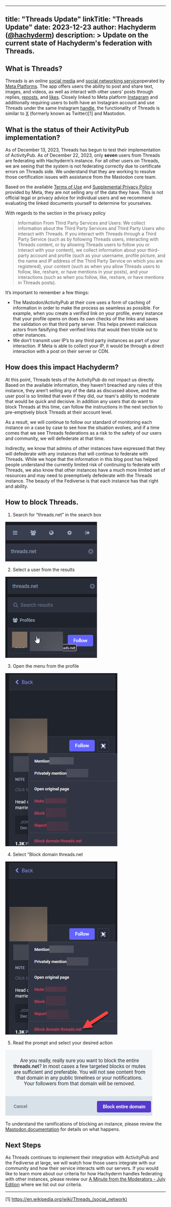 
---
title: "Threads Update"
linkTitle: "Threads Update"
date: 2023-12-23
author: Hachyderm ([@hachyderm](https://hachyderm.io/@hachyderm))
description: >
  Update on the current state of Hachyderm's federation with Threads.
---

## What is Threads?

Threads is an online [social media](https://en.wikipedia.org/wiki/Social_media "Social media") and [social networking service](https://en.wikipedia.org/wiki/Social_networking_service "Social networking service")operated by [Meta Platforms](https://en.wikipedia.org/wiki/Meta_Platforms "Meta Platforms"). The app offers users the ability to post and share text, images, and videos, as well as interact with other users' posts through replies, [reposts](https://en.wikipedia.org/wiki/Reblogging "Reblogging"), and [likes](https://en.wikipedia.org/wiki/Like_button "Like button"). Closely linked to Meta platform [Instagram](https://en.wikipedia.org/wiki/Instagram "Instagram") and additionally requiring users to both have an Instagram account and use Threads under the same Instagram [handle](https://en.wikipedia.org/wiki/Mention_(blogging) "Mention (blogging)"), the functionality of Threads is similar to [X](https://en.wikipedia.org/wiki/Twitter "Twitter") (formerly known as Twitter)[1] and Mastodon.

## What is the status of their ActivityPub implementation?

As of December 13, 2023, Threads has begun to test their implementation of ActivityPub. As of December 22, 2023, only **seven** users from Threads are federating with Hachyderm’s instance. For all other users on Threads, we are seeing that the system is not federating correctly due to certificate errors on Threads side.  We understand that they are working to resolve those certification issues with assistance from the Mastodon core team.

Based on the available [Terms of Use](https://help.instagram.com/769983657850450) and [Supplemental Privacy Policy](https://help.instagram.com/515230437301944) provided by Meta, they are not selling any of the data they have. This is not official legal or privacy advice for individual users and we recommend evaluating the linked documents yourself to determine for yourselves.

With regards to the section in the privacy policy 
> Information From Third Party Services and Users: We collect information about the Third Party Services and Third Party Users who interact with Threads. If you interact with Threads through a Third Party Service (such as by following Threads users, interacting with Threads content, or by allowing Threads users to follow you or interact with your content), we collect information about your third-party account and profile (such as your username, profile picture, and the name and IP address of the Third Party Service on which you are registered), your content (such as when you allow Threads users to follow, like, reshare, or have mentions in your posts), and your interactions (such as when you follow, like, reshare, or have mentions in Threads posts).

It’s important to remember a few things:

- The Mastodon/ActivityPub at their core uses a form of caching of information in order to make the process as seamless as possible. For example, when you create a verified link on your profile, every instance that your profile opens on does its own checks of the links and saves the validation on that third party server. This helps prevent malicious actors from falsifying their verified links that would then trickle out to other instances.
- We don’t transmit user IP’s to any third party instances as part of your interaction. If Meta is able to collect your IP, it would be through a direct interaction with a post on their server or CDN. 

## How does this impact Hachyderm?

At this point, Threads tests of the ActivityPub do not impact us directly. Based on the available information, they haven’t breached any rules of this instance, they aren’t selling any of the data as discussed above, and the user pool is so limited that even if they did, our team's ability to moderate that would be quick and decisive. In addition any users that do want to block Threads at this time, can follow the instructions in the next section to pre-emptively block Threads at their account level.

As a result, we will continue to follow our standard of monitoring each instance on a case by case to see how the situation evolves, and if a time comes that we see Threads federations as a risk to the safety of our users and community, we will defederate at that time.

Indirectly, we know that admins of other instances have expressed that they will defederate with any instances that will continue to federate with Threads. While we hope that the information in this blog post has helped people understand the currently limited risk of continuing to federate with Threads, we also know that other instances have a much more limited set of resources and may need to preemptively defederate with the Threads instance. The beauty of the Fediverse is that each instance has that right and ability.

## How to block Threads.

1. Search for “threads.net” in the search box

![](20231222191744.png)

2. Select a user from the results

![](20231222191805.png)

3. Open the menu from the profile

![](20231222191829.png)

4. Select “Block domain threads.net

![](20231222191817.png)

5. Read the prompt and select your desired action

![](20231222191834.png)


To understand the ramifications of blocking an instance, please review the [Mastodon documentation](https://docs.joinmastodon.org/user/moderating/#block-domain) for details on what happens.

## Next Steps

As Threads continues to implement their integration with ActivityPub and the Fediverse at large, we will watch how those users integrate with our community and how their service interacts with our servers. If you would like to learn more about our criteria for how Hachyderm handles federating with other instances, please review our [A Minute from the Moderators - July Edition](
https://community.hachyderm.io/blog/2023/07/07/a-minute-from-the-moderators/#how-hachyderm-handles-federating-with-other-instances) where we list out our criteria.

---

[1] https://en.wikipedia.org/wiki/Threads_(social_network)
